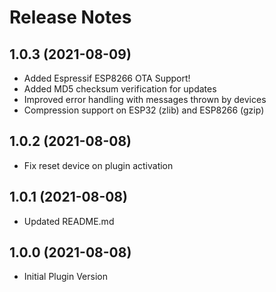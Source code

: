 # Release Notes

## 1.0.3 (2021-08-09)

- Added Espressif ESP8266 OTA Support!
- Added MD5 checksum verification for updates
- Improved error handling with messages thrown by devices
- Compression support on ESP32 (zlib) and ESP8266 (gzip)

## 1.0.2 (2021-08-08)

- Fix reset device on plugin activation

## 1.0.1 (2021-08-08)

- Updated README.md

## 1.0.0 (2021-08-08)

- Initial Plugin Version